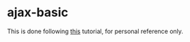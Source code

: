 # ajax-basic

This is done following [this](https://www.youtube.com/watch?v=rJesac0_Ftw&t=338s) tutorial, for personal reference only.